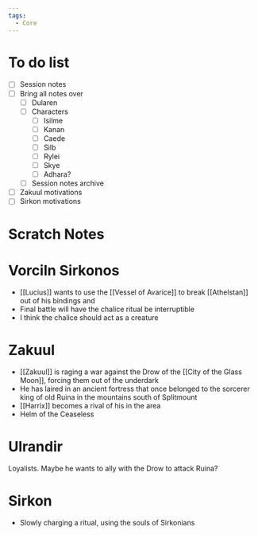 ```yaml
---
tags:
  - Core
---
```

# To do list
- [ ] Session notes
- [ ] Bring all notes over
	- [ ] Dularen
	- [ ] Characters
		- [ ] Isilme
		- [ ] Kanan
		- [ ] Caede
		- [ ] Silb
		- [ ] Rylei
		- [ ] Skye
		- [ ] Adhara?
	- [ ] Session notes archive
- [ ] Zakuul motivations
- [ ] Sirkon motivations
# Scratch Notes
# Vorciln Sirkonos
- [[Lucius]] wants to use the [[Vessel of Avarice]] to break [[Athelstan]] out of his bindings and 
- Final battle will have the chalice ritual be interruptible
- I think the chalice should act as a creature
# Zakuul
- [[Zakuul]] is raging a war against the Drow of the [[City of the Glass Moon]], forcing them out of the underdark
- He has laired in an ancient fortress that once belonged to the sorcerer king of old Ruina in the mountains south of Splitmount
- [[Harrix]] becomes a rival of his in the area
- Helm of the Ceaseless
# Ulrandir
Loyalists. Maybe he wants to ally with the Drow to attack Ruina?

# Sirkon
- Slowly charging a ritual, using the souls of Sirkonians